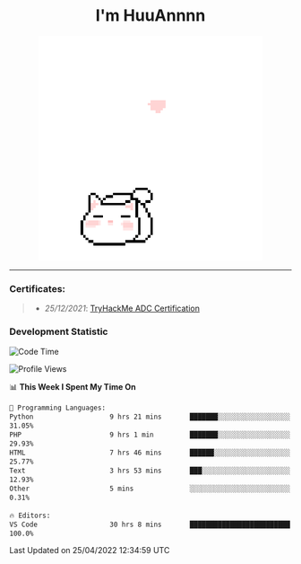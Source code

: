 <h1 align='center'>I'm HuuAnnnn</h1>
<p align="center">
 <img src="cat_intro.gif" />
</p>

___

### Certificates:
>- *25/12/2021*: [TryHackMe ADC Certification](https://tryhackme-certificates.s3-eu-west-1.amazonaws.com/THM-HKVVJOIWJA.png)


### Development Statistic

<!--START_SECTION:waka-->
![Code Time](http://img.shields.io/badge/Code%20Time-117%20hrs%2058%20mins-blue)

![Profile Views](http://img.shields.io/badge/Profile%20Views-18-blue)

📊 **This Week I Spent My Time On** 

```text
💬 Programming Languages: 
Python                   9 hrs 21 mins       ███████░░░░░░░░░░░░░░░░░░   31.05% 
PHP                      9 hrs 1 min         ███████░░░░░░░░░░░░░░░░░░   29.93% 
HTML                     7 hrs 46 mins       ██████░░░░░░░░░░░░░░░░░░░   25.77% 
Text                     3 hrs 53 mins       ███░░░░░░░░░░░░░░░░░░░░░░   12.93% 
Other                    5 mins              ░░░░░░░░░░░░░░░░░░░░░░░░░   0.31%

🔥 Editors: 
VS Code                  30 hrs 8 mins       █████████████████████████   100.0%

```


 Last Updated on 25/04/2022 12:34:59 UTC
<!--END_SECTION:waka-->
